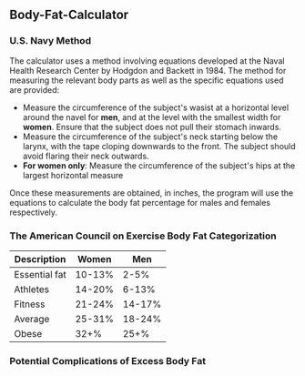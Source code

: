 ## Body-Fat-Calculator

### U.S. Navy Method
The calculator uses a method involving equations developed at the Naval Health Research Center by Hodgdon and Backett in 1984. The method for measuring the relevant body parts as well as the specific equations used are provided:

- Measure the circumference of the subject's wasist at a horizontal level around the navel for **men**, and at the level with the smallest width for **women**. Ensure that the subject does not pull their stomach inwards.
- Measure the circumference of the subject's neck starting below the larynx, with the tape cloping downwards to the front. The subject should avoid flaring their neck outwards.
- **For women only**: Measure the circumference of the subject's hips at the largest horizontal measure

Once these measurements are obtained, in inches, the program will use the equations to calculate the body fat percentage for males and females respectively. 

### The American Council on Exercise Body Fat Categorization
| Description     | Women | Men |
| ----------- | ----------- | ----------- |
| Essential fat      | 	10-13%       | 2-5%       |
| Athletes   | 	14-20%        | 6-13%        |
| Fitness   | 21-24%        | 	14-17%        |
| Average   | 25-31%        | 	18-24%        |
| Obese   | 32+%        | 	25+%        |

### Potential Complications of Excess Body Fat
